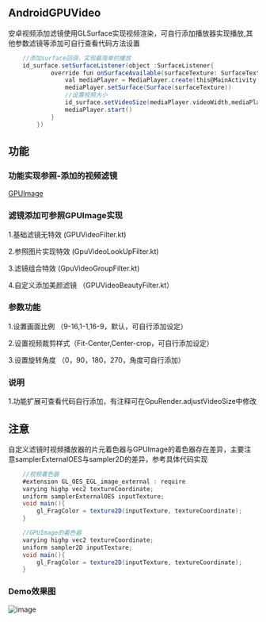 ## AndroidGPUVideo
安卓视频添加滤镜使用GLSurface实现视频渲染，可自行添加播放器实现播放,其他参数滤镜等添加可自行查看代码方法设置

```groovy
	//添加surface回调，实现最简单的播放
	id_surface.setSurfaceListener(object :SurfaceListener{
            override fun onSurfaceAvailable(surfaceTexture: SurfaceTexture) {
                val mediaPlayer = MediaPlayer.create(this@MainActivity,R.raw.test)
                mediaPlayer.setSurface(Surface(surfaceTexture))
				//设置视频大小
                id_surface.setVideoSize(mediaPlayer.videoWidth,mediaPlayer.videoHeight)
                mediaPlayer.start()
            }
        })
```	

## 功能

### 功能实现参照-添加的视频滤镜
[GPUImage](https://github.com/cats-oss/android-gpuimage)

### 滤镜添加可参照GPUImage实现
1.基础滤镜无特效 (GPUVideoFilter.kt)

2.参照图片实现特效 (GpuVideoLookUpFilter.kt)

3.滤镜组合特效 (GpuVideoGroupFilter.kt)

4.自定义添加美颜滤镜 （GPUVideoBeautyFilter.kt）

### 参数功能
1.设置画面比例 （9-16,1-1,16-9，默认，可自行添加设定）

2.设置视频裁剪样式（Fit-Center,Center-crop，可自行添加设定）

3.设置旋转角度 （0，90，180，270，角度可自行添加）

### 说明
1.功能扩展可查看代码自行添加，有注释可在GpuRender.adjustVideoSize中修改

## 注意
自定义滤镜时视频播放器的片元着色器与GPUImage的着色器存在差异，主要注意samplerExternalOES与sampler2D的差异，参考具体代码实现

```groovy
	//视频着色器
	#extension GL_OES_EGL_image_external : require
	varying highp vec2 textureCoordinate;
	uniform samplerExternalOES inputTexture;
	void main(){
		gl_FragColor = texture2D(inputTexture, textureCoordinate);
	}
```	
```groovy
	//GPUImage的着色器
	varying highp vec2 textureCoordinate;
	uniform sampler2D inputTexture;
	void main(){
		gl_FragColor = texture2D(inputTexture, textureCoordinate);
	}
```	

### Demo效果图
![image](https://github.com/zack-zjc/android-gpu-video/blob/master/image/1.jpg?raw=true)
